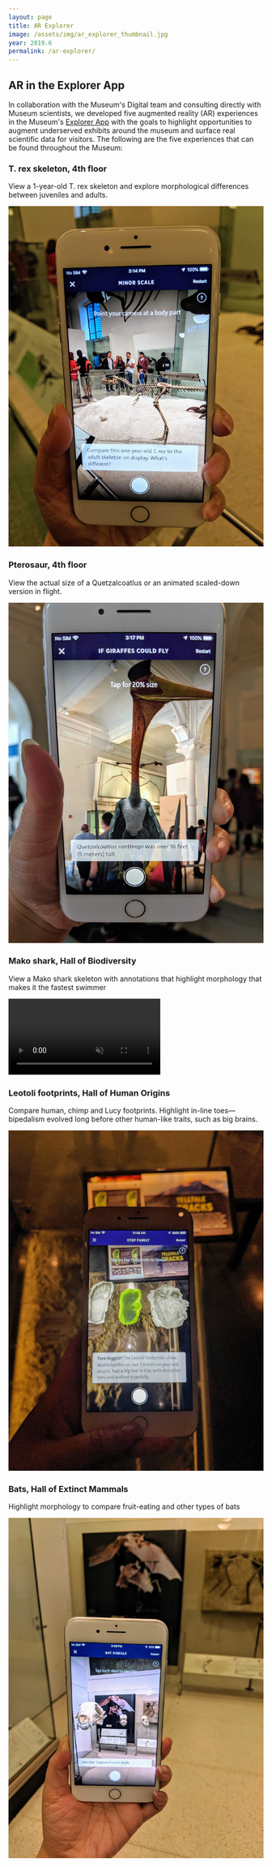 ```yaml
---
layout: page
title: AR Explorer
image: /assets/img/ar_explorer_thumbnail.jpg
year: 2019.6
permalink: /ar-explorer/
---
```


## AR in the Explorer App

In collaboration with the Museum's Digital team and consulting directly with Museum scientists, we developed five augmented reality (AR) experiences in the Museum's [Explorer App](https://www.amnh.org/apps/explorer) with the goals to highlight opportunities to augment underserved exhibits around the museum and surface real scientific data for visitors. The following are the five experiences that can be found throughout the Museum:

### T. rex skeleton, 4th floor

View a 1-year-old T. rex skeleton and explore morphological differences between juveniles and adults.

![A screenshot of a hand holding a smartphone that is displaying a 1-year-old T. rex skeleton overlaid in the Museum's physical exhibits](/assets/img/ar_explorer_trex.jpg)

### Pterosaur, 4th floor

View the actual size of a Quetzalcoatlus or an animated scaled-down version in flight.

![A screenshot of a hand holding a smartphone that is displaying a Quetzalcoatlus in real size overlaid in the Museum's physical exhibits](/assets/img/ar_explorer_ptero.jpg)

### Mako shark, Hall of Biodiversity

View a Mako shark skeleton with annotations that highlight morphology that makes it the fastest swimmer

<video src="/assets/video/ar_explorer_mako.mp4" muted autoplay loop controls></video>

### Leotoli footprints, Hall of Human Origins

Compare human, chimp and Lucy footprints. Highlight in-line toes—bipedalism evolved long before other human-like traits, such as big brains.

![A screenshot of a hand holding a smartphone that is displaying three different footprints overlaid in the Museum's physical exhibits](/assets/img/ar_explorer_footprints.jpg)

### Bats, Hall of Extinct Mammals

Highlight morphology to compare fruit-eating and other types of bats

![A screenshot of a hand holding a smartphone that is displaying a three small bat skulls overlaid in the Museum's physical exhibits](/assets/img/ar_explorer_bats.jpg)
